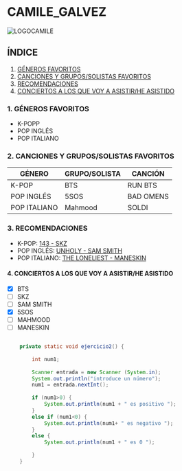 # CAMILE_GALVEZ
 
![LOGOCAMILE](https://user-images.githubusercontent.com/115488393/199530782-b5c54d86-9da9-49e3-99df-fff5723d72d2.png)

## ÍNDICE

1. [GÉNEROS FAVORITOS](https://github.com/CamileGalvez/CAMILE_GALVEZ#1-g%C3%A9neros-favoritos)
2. [CANCIONES Y GRUPOS/SOLISTAS FAVORITOS](https://github.com/CamileGalvez/CAMILE_GALVEZ#2-canciones-y-grupossolistas-favoritos)
3. [RECOMENDACIONES](https://github.com/CamileGalvez/CAMILE_GALVEZ#3-recomendaciones)
4. [CONCIERTOS A LOS QUE VOY A ASISTIR/HE ASISTIDO](https://github.com/CamileGalvez/CAMILE_GALVEZ#conciertos-a-los-que-voy-a-asistirhe-asistido) 



### 1. GÉNEROS FAVORITOS 

+ K-POPP
+ POP INGLÉS
+ POP ITALIANO

### 2. CANCIONES Y GRUPOS/SOLISTAS FAVORITOS

|   GÉNERO   | GRUPO/SOLISTA|  CANCIÓN  |
|------------|--------------|-----------|
|    K-POP   |      BTS     |  RUN BTS  | 
| POP INGLÉS |     5SOS     | BAD OMENS |
|POP ITALIANO|    Mahmood   |   SOLDI   |

### 3. RECOMENDACIONES

* K-POP: [143 - SKZ ](https://youtu.be/jYSlpC6Ud2A)
* POP INGLÉS: [UNHOLY - SAM SMITH](https://youtu.be/Uq9gPaIzbe8)
* POP ITALIANO: [THE LONELIEST - MANESKIN](https://youtu.be/odWKEfp2QMY)

#### 4. CONCIERTOS A LOS QUE VOY A ASISTIR/HE ASISTIDO

- [X] BTS
- [ ] SKZ
- [ ] SAM SMITH
- [X] 5SOS
- [ ] MAHMOOD
- [ ] MANESKIN

```java

	private static void ejercicio2() {
		
		int num1;
		
		Scanner entrada = new Scanner (System.in);
		System.out.println("introduce un número");
		num1 = entrada.nextInt();
		
		if (num1>0) {
			System.out.println(num1 + " es positivo ");
		}
		else if (num1<0) {
			System.out.println(num1+ " es negativo ");
		}
		else {
			System.out.println(num1 + " es 0 ");
			
		}
	}
	



